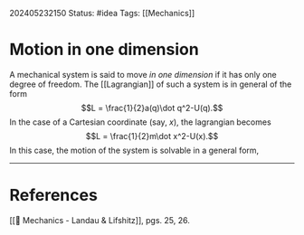 202405232150
Status: #idea
Tags: [[Mechanics]]

# Motion in one dimension

A mechanical system is said to move *in one dimension* if it has only one degree of freedom. The [[Lagrangian]] of such a system is in general of the form
$$L = \frac{1}{2}a(q)\dot q^2-U(q).$$
In the case of a Cartesian coordinate (say, $x$), the lagrangian becomes
$$L = \frac{1}{2}m\dot x^2-U(x).$$
In this case, the motion of the system is solvable in a general form, 

___
# References
[[📕 Mechanics - Landau & Lifshitz]], pgs. 25, 26.